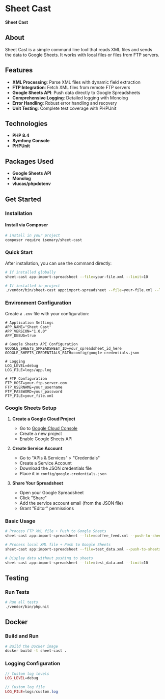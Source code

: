 # Sheet Cast

**Sheet Cast**

## About

Sheet Cast is a simple command line tool that reads XML files and sends the data to Google Sheets. It works with local files or files from FTP servers.

## Features

- **XML Processing**: Parse XML files with dynamic field extraction
- **FTP Integration**: Fetch XML files from remote FTP servers
- **Google Sheets API**: Push data directly to Google Spreadsheets
- **Comprehensive Logging**: Detailed logging with Monolog
- **Error Handling**: Robust error handling and recovery
- **Unit Testing**: Complete test coverage with PHPUnit

## Technologies

- **PHP 8.4**
- **Symfony Console**
- **PHPUnit**

## Packages Used
- **Google Sheets API**
- **Monolog**
- **vlucas/phpdotenv**

## Get Started

### Installation

#### Install via Composer

```bash
# install in your project
composer require isemary/sheet-cast
```

### Quick Start

After installation, you can use the command directly:

```bash
# If installed globally
sheet-cast app:import-spreadsheet --file=your-file.xml --limit=10

# If installed in project
./vendor/bin/sheet-cast app:import-spreadsheet --file=your-file.xml --limit=10
```

### Environment Configuration

Create a `.env` file with your configuration:

```env
# Application Settings
APP_NAME="Sheet Cast"
APP_VERSION="1.0.0"
APP_DEBUG=true

# Google Sheets API Configuration
GOOGLE_SHEETS_SPREADSHEET_ID=your_spreadsheet_id_here
GOOGLE_SHEETS_CREDENTIALS_PATH=config/google-credentials.json

# Logging
LOG_LEVEL=debug
LOG_FILE=logs/app.log

# FTP Configuration
FTP_HOST=your.ftp.server.com
FTP_USERNAME=your_username
FTP_PASSWORD=your_password
FTP_FILE=your_file.xml
```

### Google Sheets Setup

1. **Create a Google Cloud Project**
   - Go to [Google Cloud Console](https://console.cloud.google.com/)
   - Create a new project
   - Enable Google Sheets API

2. **Create Service Account**
   - Go to "APIs & Services" > "Credentials"
   - Create a Service Account
   - Download the JSON credentials file
   - Place it in `config/google-credentials.json`

3. **Share Your Spreadsheet**
   - Open your Google Spreadsheet
   - Click "Share"
   - Add the service account email (from the JSON file)
   - Grant "Editor" permissions

### Basic Usage

```bash
# Process FTP XML file + Push to Google Sheets
sheet-cast app:import-spreadsheet --file=coffee_feed.xml --push-to-sheets --limit=100

# Process local XML file + Push to Google Sheets
sheet-cast app:import-spreadsheet --file=test_data.xml --push-to-sheets --limit=3

# Display data without pushing to sheets
sheet-cast app:import-spreadsheet --file=test_data.xml --limit=10
```

## Testing

### Run Tests

```bash
# Run all tests
./vendor/bin/phpunit
```

## Docker

### Build and Run

```bash
# Build the Docker image
docker build -t sheet-cast .
```


### Logging Configuration

```php
// Custom log levels
LOG_LEVEL=debug

// Custom log file
LOG_FILE=logs/custom.log
```
